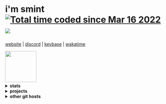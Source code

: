 
<h1> i'm smint  
  <a href="https://wakatime.com/@c14eef81-75e9-43ac-b5ed-79280ab33884">
    <img src="https://wakatime.com/badge/user/c14eef81-75e9-43ac-b5ed-79280ab33884.svg" alt="Total time coded since Mar 16 2022"/>
  </a> 
</img>
  <img src="https://komarev.com/ghpvc/?username=smintf"/> 
</h1>

<a href="https://smint.cf" target="_blank"> website</a>  |
<a href="https://discordid.netlify.app/?id=825013442804580404" target="_blank">discord</a>  |
<a href="https://keybase.io/smintf" target="_blank">keybase</a>  |
<a href="https://wakatime.com/@c14eef81-75e9-43ac-b5ed-79280ab33884" target="_blank">wakatime</a>
<p> </p>
<img width="100" height="100" src="https://raw.githubusercontent.com/egonelbre/gophers/master/.thumb/animation/gopher-dance-long-3x.gif">
<details>
<summary><strong>stats</strong></summary>

#### gh stats
[![summery](https://github-readme-stats.vercel.app/api?username=smintf&show_icons=true&theme=github_dark&count_private=true&hide_border=true)](https://github.com/anuraghazra/github-readme-stats)  

#### streak
[![GitHub Streak](http://github-readme-streak-stats.herokuapp.com?user=smintf&theme=github-dark-blue&hide_border=true)](https://git.io/streak-stats)

#### metrics
![Metrics](https://github.com/smintf/smintf/blob/master/github-metrics.svg)

#### discord
[![Discord Status](https://lanyard.cnrad.dev/api/825013442804580404?theme=dark&animated=true&borderRadius=10px&idleMessage=Do%20The%20Right%20Thing.&hideBadges=true)](https://discord.com/users/825013442804580404)

</details>

<details>
<summary><strong>projects</strong></summary>

#### autolingo
[![autolingo](https://github-readme-stats.vercel.app/api/pin/?username=smintf&repo=autolingo&theme=github_dark)](https://github.com/smintf/autolingo)

#### duohacker
[![duohacker](https://github-readme-stats.vercel.app/api/pin/?username=smintf&repo=duohacker&theme=github_dark)](https://github.com/smintf/duohacker)

#### brh
[![autolingo](https://github-readme-stats.vercel.app/api/pin/?username=smintf&repo=brh&theme=github_dark)](https://github.com/smintf/brh)

#### ach
[![autolingo](https://github-readme-stats.vercel.app/api/pin/?username=smintf&repo=ach&theme=github_dark)](https://github.com/smintf/ach)

</details>

<details>
<summary><strong>other git hosts</strong></summary>
<a href="https://gitlab.com/smint/" target="_blank">Gitlab (Smint)</a>
<br>
<a href="https://bitbucket.org/smintf/" target="_blank">Bitbucket (Smintf)</a>
<br>
<a href="https://gitdab.com/smint/" target="_blank">Gitdab (Smint)</a>
<br>
</details>
